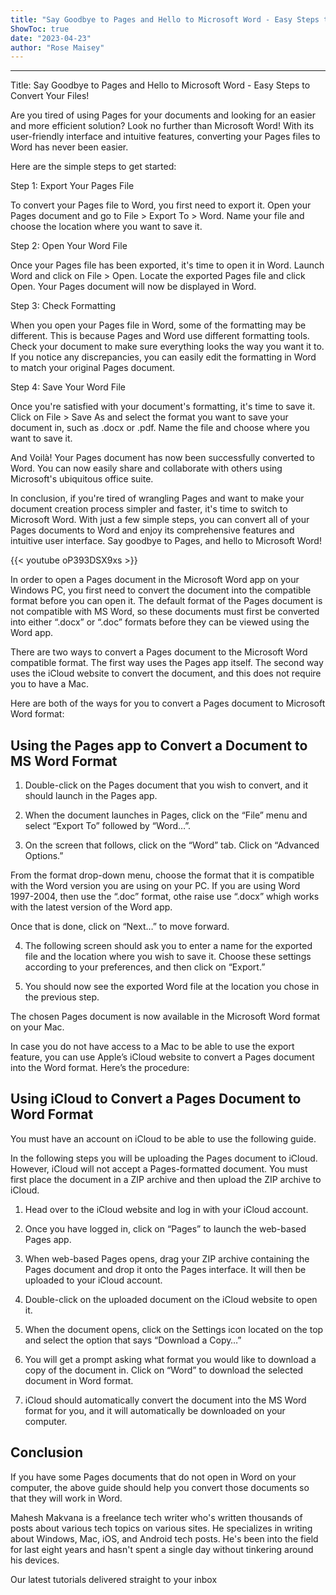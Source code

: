 ```yaml
---
title: "Say Goodbye to Pages and Hello to Microsoft Word - Easy Steps to Convert Your Files!"
ShowToc: true 
date: "2023-04-23"
author: "Rose Maisey"
---
```

*****
Title: Say Goodbye to Pages and Hello to Microsoft Word - Easy Steps to Convert Your Files!

Are you tired of using Pages for your documents and looking for an easier and more efficient solution? Look no further than Microsoft Word! With its user-friendly interface and intuitive features, converting your Pages files to Word has never been easier.

Here are the simple steps to get started:

Step 1: Export Your Pages File

To convert your Pages file to Word, you first need to export it. Open your Pages document and go to File > Export To > Word. Name your file and choose the location where you want to save it.

Step 2: Open Your Word File

Once your Pages file has been exported, it's time to open it in Word. Launch Word and click on File > Open. Locate the exported Pages file and click Open. Your Pages document will now be displayed in Word.

Step 3: Check Formatting

When you open your Pages file in Word, some of the formatting may be different. This is because Pages and Word use different formatting tools. Check your document to make sure everything looks the way you want it to. If you notice any discrepancies, you can easily edit the formatting in Word to match your original Pages document.

Step 4: Save Your Word File

Once you're satisfied with your document's formatting, it's time to save it. Click on File > Save As and select the format you want to save your document in, such as .docx or .pdf. Name the file and choose where you want to save it.

And Voilà! Your Pages document has now been successfully converted to Word. You can now easily share and collaborate with others using Microsoft's ubiquitous office suite.

In conclusion, if you're tired of wrangling Pages and want to make your document creation process simpler and faster, it's time to switch to Microsoft Word. With just a few simple steps, you can convert all of your Pages documents to Word and enjoy its comprehensive features and intuitive user interface. Say goodbye to Pages, and hello to Microsoft Word!

{{< youtube oP393DSX9xs >}} 



In order to open a Pages document in the Microsoft Word app on your Windows PC, you first need to convert the document into the compatible format before you can open it. The default format of the Pages document is not compatible with MS Word, so these documents must first be converted into either “.docx” or “.doc” formats before they can be viewed using the Word app.
 
There are two ways to convert a Pages document to the Microsoft Word compatible format. The first way uses the Pages app itself. The second way uses the iCloud website to convert the document, and this does not require you to have a Mac.
 
Here are both of the ways for you to convert a Pages document to Microsoft Word format:
 
## Using the Pages app to Convert a Document to MS Word Format
 
1. Double-click on the Pages document that you wish to convert, and it should launch in the Pages app.
 

 
2. When the document launches in Pages, click on the “File” menu and select “Export To” followed by “Word…”.
 
3. On the screen that follows, click on the “Word” tab. Click on “Advanced Options.”
 
From the format drop-down menu, choose the format that it is compatible with the Word version you are using on your PC. If you are using Word 1997-2004, then use the “.doc” format, othe raise use “.docx” whigh works with the latest version of the Word app.
 
Once that is done, click on “Next…” to move forward.
 
4. The following screen should ask you to enter a name for the exported file and the location where you wish to save it. Choose these settings according to your preferences, and then click on “Export.”
 
5. You should now see the exported Word file at the location you chose in the previous step.
 
The chosen Pages document is now available in the Microsoft Word format on your Mac.
 
In case you do not have access to a Mac to be able to use the export feature, you can use Apple’s iCloud website to convert a Pages document into the Word format. Here’s the procedure:
 
## Using iCloud to Convert a Pages Document to Word Format
 
You must have an account on iCloud to be able to use the following guide.
 
In the following steps you will be uploading the Pages document to iCloud. However, iCloud will not accept a Pages-formatted document. You must first place the document in a ZIP archive and then upload the ZIP archive to iCloud.
 
1. Head over to the iCloud website and log in with your iCloud account.
 
2. Once you have logged in, click on “Pages” to launch the web-based Pages app.
 
3. When web-based Pages opens, drag your ZIP archive containing the Pages document and drop it onto the Pages interface. It will then be uploaded to your iCloud account.
 
4. Double-click on the uploaded document on the iCloud website to open it.
 
5. When the document opens, click on the Settings icon located on the top and select the option that says “Download a Copy…”
 
6. You will get a prompt asking what format you would like to download a copy of the document in. Click on “Word” to download the selected document in Word format.
 
7. iCloud should automatically convert the document into the MS Word format for you, and it will automatically be downloaded on your computer.
 
## Conclusion
 
If you have some Pages documents that do not open in Word on your computer, the above guide should help you convert those documents so that they will work in Word.
 
Mahesh Makvana is a freelance tech writer who's written thousands of posts about various tech topics on various sites. He specializes in writing about Windows, Mac, iOS, and Android tech posts. He's been into the field for last eight years and hasn't spent a single day without tinkering around his devices.
 
Our latest tutorials delivered straight to your inbox




